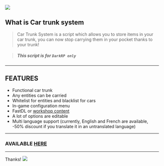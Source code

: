 ![](https://media.gmodstore.com/script_banners/57b4434067207fd1348b99e483a13e03_full.png)


## What is Car trunk system
> Car Trunk System is a script which allows you to store items in your car trunk, you can now stop carrying them in your pocket thanks to your trunk!

> ##### This script is for  ``DarkRP only``

---

## FEATURES
- Functional car trunk
- Any entities can be carried 
- Whitelist for entities and blacklist for cars
- In-game configuration menu
- FastDL or [workshop content](https://steamcommunity.com/sharedfiles/filedetails/?id=1447771895)
- A lot of options are editable
- Multi language support (currently, English and French are available, -50% discount if you translate it in an untranslated language)

---

### AVAILABLE [HERE](https://www.gmodstore.com/scripts/view/5565)

---
Thanks! 
![](http://img1.xooimage.com/files//7/e/f/36-229c.gif "")
